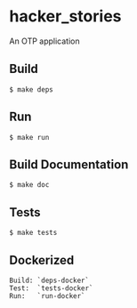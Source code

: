 hacker_stories
=====

An OTP application

Build
-----

	$ make deps
	
Run
----

	$ make run
	

Build Documentation
----

	$ make doc

Tests 
-----

	$ make tests

Dockerized
----
	Build: `deps-docker`
	Test:  `tests-docker`
	Run:   `run-docker`

